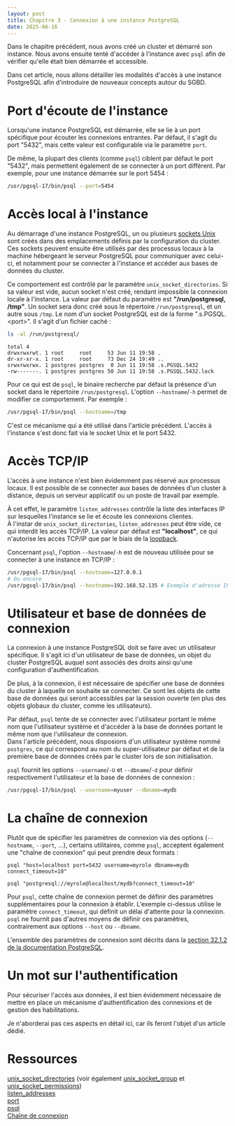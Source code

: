 ```yaml
---
layout: post
title: Chapitre 3 - Connexion à une instance PostgreSQL
date: 2025-06-16
---
```


Dans le chapitre précédent, nous avons créé un cluster et démarré son instance.
Nous avons ensuite tenté d'accéder à l'instance avec `psql` afin de vérifier qu'elle était bien démarrée et accessible.

Dans cet article, nous allons détailler les modalités d'accès à une instance PostgreSQL afin d'introduire de nouveaux concepts autour du SGBD.

# Port d'écoute de l'instance

Lorsqu'une instance PostgreSQL est démarrée, elle se lie à un port spécifique pour écouter les connexions entrantes. Par défaut, il s'agit du port "5432", mais cette valeur est configurable via le paramètre `port`.

De même, la plupart des clients (comme `psql`) ciblent par défaut le port "5432", mais permettent également de se connecter à un port différent. Par exemple, pour une instance démarrée sur le port 5454 :

~~~bash
/usr/pgsql-17/bin/psql --port=5454
~~~

# Accès local à l'instance

Au démarrage d'une instance PostgreSQL, un ou plusieurs [sockets Unix](https://fr.wikipedia.org/wiki/Berkeley_sockets#Socket_unix) sont créés dans des emplacements définis par la configuration du cluster.
Ces sockets peuvent ensuite être utilisés par des processus locaux à la machine hébergeant le serveur PostgreSQL pour communiquer avec celui-ci, et notamment pour se connecter à l'instance et accéder aux bases de données du cluster.

Ce comportement est contrôlé par le paramètre `unix_socket_directories`. Si sa valeur est vide, aucun socket n'est créé, rendant impossible la connexion locale à l'instance.
La valeur par défaut du paramètre est **"/run/postgresql, /tmp"**. Un socket sera donc créé sous le répertoire `/run/postgresql`, et un autre sous `/tmp`. Le nom d'un socket PostgreSQL est de la forme ".s.PGSQL.\<port\>". Il s'agit d'un fichier caché :

~~~bash
ls -al /run/postgresql/
~~~

~~~text
total 4
drwxrwxrwt. 1 root     root     53 Jun 11 19:58 .
dr-xr-xr-x. 1 root     root     73 Dec 24 19:49 ..
srwxrwxrwx. 1 postgres postgres  0 Jun 11 19:58 .s.PGSQL.5432
-rw-------. 1 postgres postgres 50 Jun 11 19:58 .s.PGSQL.5432.lock
~~~

Pour ce qui est de `psql`, le binaire recherche par défaut la présence d'un socket dans le répertoire `/run/postgresql`. L'option `--hostname`/`-h` permet de modifier ce comportement. Par exemple :

~~~bash
/usr/pgsql-17/bin/psql --hostname=/tmp
~~~

C'est ce mécanisme qui a été utilisé dans l'article précédent. L'accès à l'instance s'est donc fait via le socket Unix et le port 5432.

# Accès TCP/IP

L'accès à une instance n'est bien évidemment pas réservé aux processus locaux. Il est possible de se connecter aux bases de données d'un cluster à distance, depuis un serveur applicatif ou un poste de travail par exemple.

À cet effet, le paramètre `listen_addresses` contrôle la liste des interfaces IP sur lesquelles l'instance se lie et écoute les connexions clientes.  
À l'instar de `unix_socket_directories`, `listen_addresses` peut être vide, ce qui interdit les accès TCP/IP. La valeur par défaut est **"localhost"**, ce qui n'autorise les accès TCP/IP que par le biais de la [loopback](https://fr.wikipedia.org/wiki/Loopback).

Concernant `psql`, l'option `--hostname`/`-h` est de nouveau utilisée pour se connecter à une instance en TCP/IP :

~~~bash
/usr/pgsql-17/bin/psql --hostname=127.0.0.1
# Ou encore
/usr/pgsql-17/bin/psql --hostname=192.168.52.135 # Exemple d'adresse IP sur laquelle un serveur PostgreSQL serait démarré
~~~

# Utilisateur et base de données de connexion

La connexion à une instance PostgreSQL doit se faire avec un utilisateur spécifique. Il s'agit ici d'un utilisateur de base de données, un objet du cluster PostgreSQL auquel sont associés des droits ainsi qu'une configuration d'authentification.

De plus, à la connexion, il est nécessaire de spécifier une base de données du cluster à laquelle on souhaite se connecter. Ce sont les objets de cette base de données qui seront accessibles par la session ouverte (en plus des objets globaux du cluster, comme les utilisateurs).

Par défaut, `psql` tente de se connecter avec l'utilisateur portant le même nom que l'utilisateur système et d'accéder à la base de données portant le même nom que l'utilisateur de connexion.  
Dans l'article précédent, nous disposions d'un utilisateur système nommé `postgres`, ce qui correspond au nom du super-utilisateur par défaut et de la première base de données créés par le cluster lors de son initialisation.

`psql` fournit les options `--username`/`-U` et `--dbname`/`-d` pour définir respectivement l'utilisateur et la base de données de connexion :

~~~bash
/usr/pgsql-17/bin/psql --username=myuser --dbname=mydb
~~~

# La chaîne de connexion

Plutôt que de spécifier les paramètres de connexion via des options (`--hostname`, `--port`, ...), certains utilitaires, comme `psql`, acceptent également une "chaîne de connexion" qui peut prendre deux formats :

~~~text
psql "host=localhost port=5432 username=myrole dbname=mydb connect_timeout=10"
~~~

~~~text
psql "postgresql://myrole@localhost/mydb?connect_timeout=10"
~~~

Pour `psql`, cette chaîne de connexion permet de définir des paramètres supplémentaires pour la connexion à établir. L'exemple ci-dessus utilise le paramètre `connect_timeout`, qui définit un délai d'attente pour la connexion. `psql` ne fournit pas d'autres moyens de définir ces paramètres, contrairement aux options `--host` ou `--dbname`.

L'ensemble des paramètres de connexion sont décrits dans la [section 32.1.2 de la documentation PostgreSQL](https://www.postgresql.org/docs/current/libpq-connect.html#LIBPQ-PARAMKEYWORDS).

# Un mot sur l'authentification

Pour sécuriser l'accès aux données, il est bien évidemment nécessaire de mettre en place un mécanisme d'authentification des connexions et de gestion des habilitations.

Je n'aborderai pas ces aspects en détail ici, car ils feront l'objet d'un article dédié.

# Ressources

[unix_socket_directories](https://www.postgresql.org/docs/current/runtime-config-connection.html#GUC-UNIX-SOCKET-DIRECTORIES) (voir également [unix_socket_group](https://www.postgresql.org/docs/current/runtime-config-connection.html#GUC-UNIX-SOCKET-GROUP) et [unix_socket_permissions](https://www.postgresql.org/docs/current/runtime-config-connection.html#GUC-UNIX-SOCKET-PERMISSIONS))  
[listen_addresses](https://www.postgresql.org/docs/current/runtime-config-connection.html#GUC-LISTEN-ADDRESSES)  
[port](https://www.postgresql.org/docs/current/runtime-config-connection.html#GUC-PORT)  
[psql](https://www.postgresql.org/docs/current/app-psql.html)  
[Chaîne de connexion](https://www.postgresql.org/docs/current/libpq-connect.html#LIBPQ-CONNSTRING)